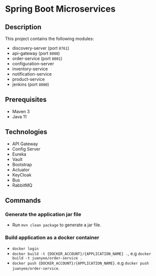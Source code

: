 # Spring Boot Microservices

## Description
This project contains the following modules:
- discovery-server (port `8761`)
- api-gateway (port `8080`)
- order-service (port `8001`)
- configuration-server
- inventory-service
- notification-service
- product-service
- jenkins (port `8000`)

## Prerequisites
- Maven 3
- Java 11

## Technologies
- API Gateway
- Config Server
- Eureka
- Vault
- Bootstrap
- Actuator
- KeyCloak
- Bus
- RabbitMQ

## Commands
### Generate the application jar file
- Run `mvn clean package` to generate a jar file.

### Build application as a docker container
- `docker login`
- `docker build -t {DOCKER_ACCOUNT}/{APPLICATION_NAME} .`, e.g `docker build -t juanyee/order-service .`
- `docker push {DOCKER_ACCOUNT}/{APPLICATION_NAME}`. e.g `docker push juanyee/order-service`.
